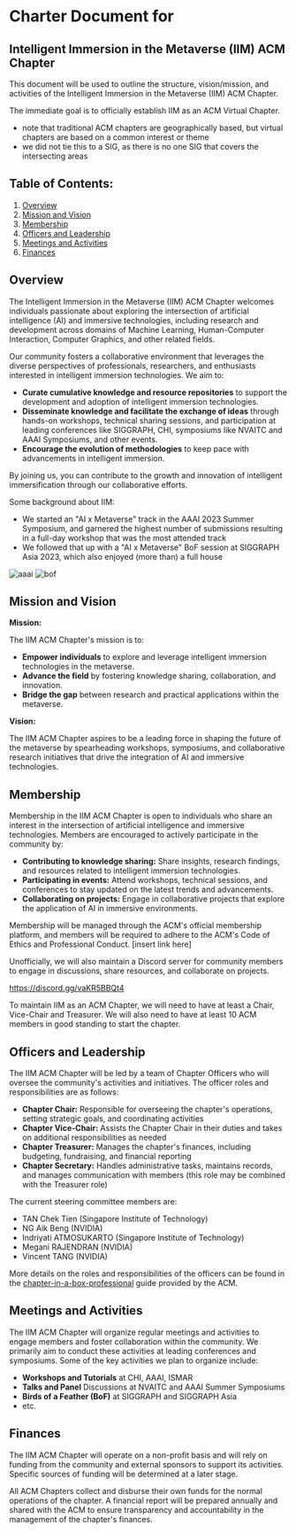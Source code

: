 # Charter Document for 
## Intelligent Immersion in the Metaverse (IIM) ACM Chapter

This document will be used to outline the structure, vision/mission, and activities of the Intelligent Immersion in the Metaverse (IIM) ACM Chapter.

The immediate goal is to officially establish IIM as an ACM Virtual Chapter.
- note that traditional ACM chapters are geographically based, but virtual chapters are based on a common interest or theme
- we did not tie this to a SIG, as there is no one SIG that covers the intersecting areas

## Table of Contents:

1. [Overview](#overview)
2. [Mission and Vision](#mission-and-vision)
3. [Membership](#membership)
4. [Officers and Leadership](#officers-and-leadership)
5. [Meetings and Activities](#meetings-and-activities)
6. [Finances](#finances)

## Overview

The Intelligent Immersion in the Metaverse (IIM) ACM Chapter welcomes individuals passionate about exploring the intersection of artificial intelligence (AI) and immersive technologies, including research and development across domains of Machine Learning, Human-Computer Interaction, Computer Graphics, and other related fields.

Our community fosters a collaborative environment that leverages the diverse perspectives of professionals, researchers, and enthusiasts interested in intelligent immersion technologies. We aim to:

* **Curate cumulative knowledge and resource repositories** to support the development and adoption of intelligent immersion technologies.
* **Disseminate knowledge and facilitate the exchange of ideas** through hands-on workshops, technical sharing sessions, and participation at leading conferences like SIGGRAPH, CHI, symposiums like NVAITC and AAAI Symposiums, and other events.
* **Encourage the evolution of methodologies** to keep pace with advancements in intelligent immersion.

By joining us, you can contribute to the growth and innovation of intelligent immersification through our collaborative efforts.

Some background about IIM:
- We started an "AI x Metaverse" track in the AAAI 2023 Summer Symposium, and garnered the highest number of submissions resulting in a full-day workshop that was the most attended track
- We followed that up with a "AI x Metaverse" BoF session at SIGGRAPH Asia 2023, which also enjoyed (more than) a full house

![aaai](https://github.com/humaien/iim/assets/3528274/383b9d2e-806e-4632-8a75-269e8d5a3073)
![bof](https://github.com/humaien/iim/assets/3528274/d82f8da6-8dc9-4a12-a550-95b46be6abd1)


## Mission and Vision

**Mission:**

The IIM ACM Chapter's mission is to:

* **Empower individuals** to explore and leverage intelligent immersion technologies in the metaverse.
* **Advance the field** by fostering knowledge sharing, collaboration, and innovation.
* **Bridge the gap** between research and practical applications within the metaverse.

**Vision:**

The IIM ACM Chapter aspires to be a leading force in shaping the future of the metaverse by spearheading workshops, symposiums, and collaborative research initiatives that drive the integration of AI and immersive technologies.

## Membership

Membership in the IIM ACM Chapter is open to individuals who share an interest in the intersection of artificial intelligence and immersive technologies. Members are encouraged to actively participate in the community by:

* **Contributing to knowledge sharing:** Share insights, research findings, and resources related to intelligent immersion technologies.
* **Participating in events:** Attend workshops, technical sessions, and conferences to stay updated on the latest trends and advancements.
* **Collaborating on projects:** Engage in collaborative projects that explore the application of AI in immersive environments.

Membership will be managed through the ACM's official membership platform, and members will be required to adhere to the ACM's Code of Ethics and Professional Conduct.
[insert link here]

Unofficially, we will also maintain a Discord server for community members to engage in discussions, share resources, and collaborate on projects.

https://discord.gg/vaKR5BBQt4

To maintain IIM as an ACM Chapter, we will need to have at least a Chair, Vice-Chair and Treasurer. We will also need to have at least 10 ACM members in good standing to start the chapter.

## Officers and Leadership

The IIM ACM Chapter will be led by a team of Chapter Officers who will oversee the community's activities and initiatives. The officer roles and responsibilities are as follows:
- **Chapter Chair:** Responsible for overseeing the chapter's operations, setting strategic goals, and coordinating activities
- **Chapter Vice-Chair:** Assists the Chapter Chair in their duties and takes on additional responsibilities as needed
- **Chapter Treasurer:** Manages the chapter's finances, including budgeting, fundraising, and financial reporting
- **Chapter Secretary:** Handles administrative tasks, maintains records, and manages communication with members (this role may be combined with the Treasurer role)

The current steering committee members are:
- TAN Chek Tien (Singapore Institute of Technology)
- NG Aik Beng (NVIDIA)
- Indriyati ATMOSUKARTO (Singapore Institute of Technology)
- Megani RAJENDRAN (NVIDIA)
- Vincent TANG (NVIDIA)

More details on the roles and responsibilities of the officers can be found in the [chapter-in-a-box-professional](https://www.acm.org/binaries/content/assets/chapters/chapter-in-a-box-professional.pdf) guide provided by the ACM.

## Meetings and Activities

The IIM ACM Chapter will organize regular meetings and activities to engage members and foster collaboration within the community. We primarily aim to conduct these activities at leading conferences and symposiums. Some of the key activities we plan to organize include:

- **Workshops and Tutorials** at CHI, AAAI, ISMAR
- **Talks and Panel** Discussions at NVAITC and AAAI Summer Symposiums
- **Birds of a Feather (BoF)** at SIGGRAPH and SIGGRAPH Asia
- etc.

## Finances

The IIM ACM Chapter will operate on a non-profit basis and will rely on funding from the community and external sponsors to support its activities. Specific sources of funding will be determined at a later stage.

All ACM Chapters collect and disburse their own funds for the normal operations of the chapter. A financial report will be prepared annually and shared with the ACM to ensure transparency and accountability in the management of the chapter's finances.

